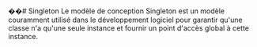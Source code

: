 ��#   S i n g l e t o n 
 
 Le modèle de conception Singleton est un modèle couramment utilisé dans le développement logiciel pour garantir qu'une classe n'a qu'une seule instance et fournir un point d'accès global à cette instance.
